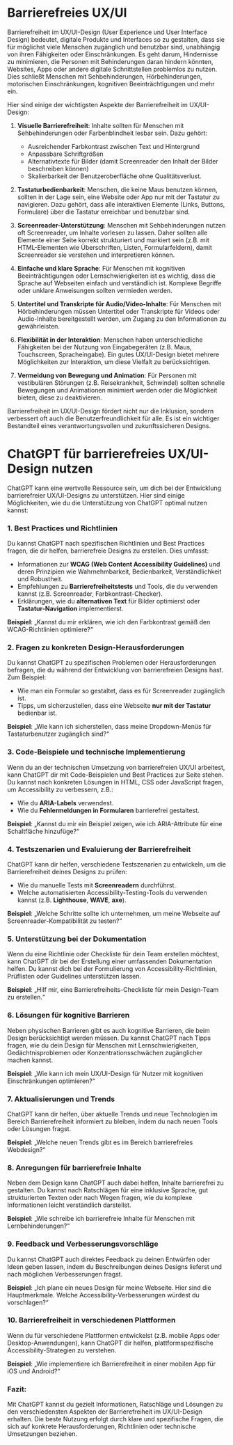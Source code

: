 # Barrierefreies UX/UI

Barrierefreiheit im UX/UI-Design (User Experience und User Interface Design) bedeutet, digitale Produkte und Interfaces so zu gestalten, dass sie für möglichst viele Menschen zugänglich und benutzbar sind, unabhängig von ihren Fähigkeiten oder Einschränkungen. Es geht darum, Hindernisse zu minimieren, die Personen mit Behinderungen daran hindern könnten, Websites, Apps oder andere digitale Schnittstellen problemlos zu nutzen. Dies schließt Menschen mit Sehbehinderungen, Hörbehinderungen, motorischen Einschränkungen, kognitiven Beeinträchtigungen und mehr ein.

Hier sind einige der wichtigsten Aspekte der Barrierefreiheit im UX/UI-Design:

1. **Visuelle Barrierefreiheit**: Inhalte sollten für Menschen mit Sehbehinderungen oder Farbenblindheit lesbar sein. Dazu gehört:

    - Ausreichender Farbkontrast zwischen Text und Hintergrund
    - Anpassbare Schriftgrößen
    - Alternativtexte für Bilder (damit Screenreader den Inhalt der Bilder beschreiben können)
    - Skalierbarkeit der Benutzeroberfläche ohne Qualitätsverlust.

2. **Tastaturbedienbarkeit**: Menschen, die keine Maus benutzen können, sollten in der Lage sein, eine Website oder App nur mit der Tastatur zu navigieren. Dazu gehört, dass alle interaktiven Elemente (Links, Buttons, Formulare) über die Tastatur erreichbar und benutzbar sind.

3. **Screenreader-Unterstützung**: Menschen mit Sehbehinderungen nutzen oft Screenreader, um Inhalte vorlesen zu lassen. Daher sollten alle Elemente einer Seite korrekt strukturiert und markiert sein (z.B. mit HTML-Elementen wie Überschriften, Listen, Formularfeldern), damit Screenreader sie verstehen und interpretieren können.

4. **Einfache und klare Sprache**: Für Menschen mit kognitiven Beeinträchtigungen oder Lernschwierigkeiten ist es wichtig, dass die Sprache auf Webseiten einfach und verständlich ist. Komplexe Begriffe oder unklare Anweisungen sollten vermieden werden.

5. **Untertitel und Transkripte für Audio/Video-Inhalte**: Für Menschen mit Hörbehinderungen müssen Untertitel oder Transkripte für Videos oder Audio-Inhalte bereitgestellt werden, um Zugang zu den Informationen zu gewährleisten.

6. **Flexibilität in der Interaktion**: Menschen haben unterschiedliche Fähigkeiten bei der Nutzung von Eingabegeräten (z.B. Maus, Touchscreen, Spracheingabe). Ein gutes UX/UI-Design bietet mehrere Möglichkeiten zur Interaktion, um diese Vielfalt zu berücksichtigen.

7. **Vermeidung von Bewegung und Animation**: Für Personen mit vestibulären Störungen (z.B. Reisekrankheit, Schwindel) sollten schnelle Bewegungen und Animationen minimiert werden oder die Möglichkeit bieten, diese zu deaktivieren.

Barrierefreiheit im UX/UI-Design fördert nicht nur die Inklusion, sondern verbessert oft auch die Benutzerfreundlichkeit für alle. Es ist ein wichtiger Bestandteil eines verantwortungsvollen und zukunftssicheren Designs.

# ChatGPT für barrierefreies UX/UI-Design nutzen

ChatGPT kann eine wertvolle Ressource sein, um dich bei der Entwicklung barrierefreier UX/UI-Designs zu unterstützen. Hier sind einige Möglichkeiten, wie du die Unterstützung von ChatGPT optimal nutzen kannst:

### 1. **Best Practices und Richtlinien**

Du kannst ChatGPT nach spezifischen Richtlinien und Best Practices fragen, die dir helfen, barrierefreie Designs zu erstellen. Dies umfasst:

-   Informationen zur **WCAG (Web Content Accessibility Guidelines)** und deren Prinzipien wie Wahrnehmbarkeit, Bedienbarkeit, Verständlichkeit und Robustheit.
-   Empfehlungen zu **Barrierefreiheitstests** und Tools, die du verwenden kannst (z.B. Screenreader, Farbkontrast-Checker).
-   Erklärungen, wie du **alternativen Text** für Bilder optimierst oder **Tastatur-Navigation** implementierst.

**Beispiel**: „Kannst du mir erklären, wie ich den Farbkontrast gemäß den WCAG-Richtlinien optimiere?“

### 2. **Fragen zu konkreten Design-Herausforderungen**

Du kannst ChatGPT zu spezifischen Problemen oder Herausforderungen befragen, die du während der Entwicklung von barrierefreien Designs hast. Zum Beispiel:

-   Wie man ein Formular so gestaltet, dass es für Screenreader zugänglich ist.
-   Tipps, um sicherzustellen, dass eine Webseite **nur mit der Tastatur** bedienbar ist.

**Beispiel**: „Wie kann ich sicherstellen, dass meine Dropdown-Menüs für Tastaturbenutzer zugänglich sind?“

### 3. **Code-Beispiele und technische Implementierung**

Wenn du an der technischen Umsetzung von barrierefreien UX/UI arbeitest, kann ChatGPT dir mit Code-Beispielen und Best Practices zur Seite stehen. Du kannst nach konkreten Lösungen in HTML, CSS oder JavaScript fragen, um Accessibility zu verbessern, z.B.:

-   Wie du **ARIA-Labels** verwendest.
-   Wie du **Fehlermeldungen in Formularen** barrierefrei gestaltest.

**Beispiel**: „Kannst du mir ein Beispiel zeigen, wie ich ARIA-Attribute für eine Schaltfläche hinzufüge?“

### 4. **Testszenarien und Evaluierung der Barrierefreiheit**

ChatGPT kann dir helfen, verschiedene Testszenarien zu entwickeln, um die Barrierefreiheit deines Designs zu prüfen:

-   Wie du manuelle Tests mit **Screenreadern** durchführst.
-   Welche automatisierten Accessibility-Testing-Tools du verwenden kannst (z.B. **Lighthouse**, **WAVE**, **axe**).

**Beispiel**: „Welche Schritte sollte ich unternehmen, um meine Webseite auf Screenreader-Kompatibilität zu testen?“

### 5. **Unterstützung bei der Dokumentation**

Wenn du eine Richtlinie oder Checkliste für dein Team erstellen möchtest, kann ChatGPT dir bei der Erstellung einer umfassenden Dokumentation helfen. Du kannst dich bei der Formulierung von Accessibility-Richtlinien, Prüflisten oder Guidelines unterstützen lassen.

**Beispiel**: „Hilf mir, eine Barrierefreiheits-Checkliste für mein Design-Team zu erstellen.“

### 6. **Lösungen für kognitive Barrieren**

Neben physischen Barrieren gibt es auch kognitive Barrieren, die beim Design berücksichtigt werden müssen. Du kannst ChatGPT nach Tipps fragen, wie du dein Design für Menschen mit Lernschwierigkeiten, Gedächtnisproblemen oder Konzentrationsschwächen zugänglicher machen kannst.

**Beispiel**: „Wie kann ich mein UX/UI-Design für Nutzer mit kognitiven Einschränkungen optimieren?“

### 7. **Aktualisierungen und Trends**

ChatGPT kann dir helfen, über aktuelle Trends und neue Technologien im Bereich Barrierefreiheit informiert zu bleiben, indem du nach neuen Tools oder Lösungen fragst.

**Beispiel**: „Welche neuen Trends gibt es im Bereich barrierefreies Webdesign?“

### 8. **Anregungen für barrierefreie Inhalte**

Neben dem Design kann ChatGPT auch dabei helfen, Inhalte barrierefrei zu gestalten. Du kannst nach Ratschlägen für eine inklusive Sprache, gut strukturierten Texten oder nach Wegen fragen, wie du komplexe Informationen leicht verständlich darstellst.

**Beispiel**: „Wie schreibe ich barrierefreie Inhalte für Menschen mit Lernbehinderungen?“

### 9. **Feedback und Verbesserungsvorschläge**

Du kannst ChatGPT auch direktes Feedback zu deinen Entwürfen oder Ideen geben lassen, indem du Beschreibungen deines Designs lieferst und nach möglichen Verbesserungen fragst.

**Beispiel**: „Ich plane ein neues Design für meine Webseite. Hier sind die Hauptmerkmale. Welche Accessibility-Verbesserungen würdest du vorschlagen?“

### 10. **Barrierefreiheit in verschiedenen Plattformen**

Wenn du für verschiedene Plattformen entwickelst (z.B. mobile Apps oder Desktop-Anwendungen), kann ChatGPT dir helfen, plattformspezifische Accessibility-Strategien zu verstehen.

**Beispiel**: „Wie implementiere ich Barrierefreiheit in einer mobilen App für iOS und Android?“

### Fazit:

Mit ChatGPT kannst du gezielt Informationen, Ratschläge und Lösungen zu den verschiedensten Aspekten der Barrierefreiheit im UX/UI-Design erhalten. Die beste Nutzung erfolgt durch klare und spezifische Fragen, die sich auf konkrete Herausforderungen, Richtlinien oder technische Umsetzungen beziehen.
